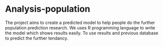 # Analysis-population
The project aims to create a predicted model to help people do the further population prediction research. We uses R programming language to write the model which shows results easily. To use results and previous database to predict the further tendancy.
